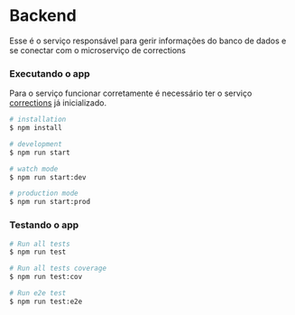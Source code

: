 # Backend

Esse é o serviço responsável para gerir informações do banco de dados e se conectar com o microserviço de corrections

### Executando o app

Para o serviço funcionar corretamente é necessário ter o serviço [corrections](packages/corrections) já inicializado.

```bash
# installation
$ npm install

# development
$ npm run start

# watch mode
$ npm run start:dev

# production mode
$ npm run start:prod
```

### Testando o app

```bash
# Run all tests
$ npm run test

# Run all tests coverage
$ npm run test:cov

# Run e2e test
$ npm run test:e2e
```